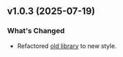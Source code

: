 ## v1.0.3 (2025-07-19)

### What's Changed

* Refactored [old library](https://github.com/mmzeynalli/integrify) to new style.
